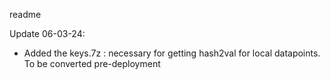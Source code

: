 readme

Update 06-03-24:
- Added the keys.7z : necessary for getting hash2val for local datapoints. To be converted pre-deployment 
